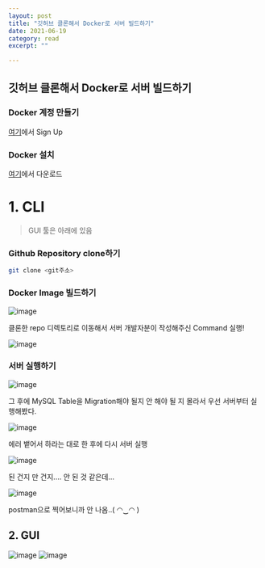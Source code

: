 ```yaml
---
layout: post
title: "깃허브 클론해서 Docker로 서버 빌드하기" 
date: 2021-06-19
category: read 
excerpt: ""

---
```


## 깃허브 클론해서 Docker로 서버 빌드하기

### Docker 계정 만들기

[여기](https://hub.docker.com/signup)에서 Sign Up

### Docker 설치

[여기](https://hub.docker.com/editions/community/docker-ce-desktop-mac)에서 다운로드

# 1. CLI

> GUI 툴은 아래에 있음

### Github Repository clone하기

```bash
git clone <git주소>
```

### Docker Image 빌드하기

![image](https://user-images.githubusercontent.com/28949235/122640898-db27e580-d13c-11eb-87d9-a98a1de756cd.png)

클론한 repo 디렉토리로 이동해서 서버 개발자분이 작성해주신 Command 실행!

![image](https://user-images.githubusercontent.com/28949235/122640892-d2cfaa80-d13c-11eb-8809-23181ccfa2bd.png)

### 서버 실행하기

![image](https://user-images.githubusercontent.com/28949235/122640943-1fb38100-d13d-11eb-9927-a1099536e278.png)

그 후에 MySQL Table을 Migration해야 될지 안 해야 될 지 몰라서 우선 서버부터 실행해봤다.

![image](https://user-images.githubusercontent.com/28949235/122640968-47a2e480-d13d-11eb-8aa5-b8148e307021.png)

에러 뱉어서 하라는 대로 한 후에 다시 서버 실행

![image](https://user-images.githubusercontent.com/28949235/122640979-5ee1d200-d13d-11eb-9c01-fda4f0b0f2c0.png)

된 건지 만 건지.... 안 된 것 같은데...

![image](https://user-images.githubusercontent.com/28949235/122641035-a8cab800-d13d-11eb-8548-b1359e55042b.png)

postman으로 찍어보니까 안 나옴..( ◠‿◠ ) 



## 2. GUI

![image](https://user-images.githubusercontent.com/28949235/122640862-9b60fe00-d13c-11eb-9f4c-66a8988ca86d.png)
![image](https://user-images.githubusercontent.com/28949235/122640868-a4ea6600-d13c-11eb-886e-6a9b3b2de6c8.png)
